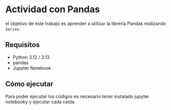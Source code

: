 # Actividad con Pandas

el objetivo de este trabajo es aprender a utilizar la librería Pandas realizando `Series`.

## Requisitos

- Python 3.12 / 3.13
- pandas
- Jupyter Notebook

## Cómo ejecutar

Para poder ejecutar los códigos es necesario tener instalado jupyter notebooky y ejecutar cada celda.
